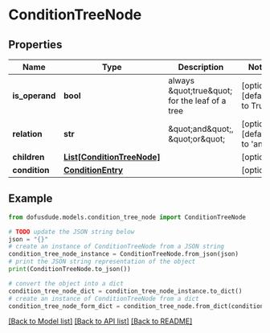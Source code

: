 # ConditionTreeNode


## Properties

Name | Type | Description | Notes
------------ | ------------- | ------------- | -------------
**is_operand** | **bool** | always \&quot;true\&quot; for the leaf of a tree | [optional] [default to True]
**relation** | **str** | \&quot;and\&quot;, \&quot;or\&quot; | [optional] [default to 'and']
**children** | [**List[ConditionTreeNode]**](ConditionTreeNode.md) |  | [optional] 
**condition** | [**ConditionEntry**](ConditionEntry.md) |  | [optional] 

## Example

```python
from dofusdude.models.condition_tree_node import ConditionTreeNode

# TODO update the JSON string below
json = "{}"
# create an instance of ConditionTreeNode from a JSON string
condition_tree_node_instance = ConditionTreeNode.from_json(json)
# print the JSON string representation of the object
print(ConditionTreeNode.to_json())

# convert the object into a dict
condition_tree_node_dict = condition_tree_node_instance.to_dict()
# create an instance of ConditionTreeNode from a dict
condition_tree_node_form_dict = condition_tree_node.from_dict(condition_tree_node_dict)
```
[[Back to Model list]](../README.md#documentation-for-models) [[Back to API list]](../README.md#documentation-for-api-endpoints) [[Back to README]](../README.md)


